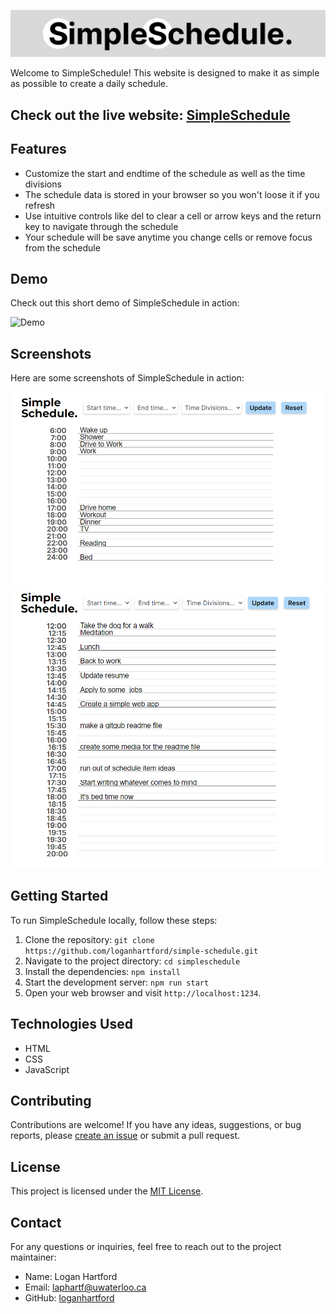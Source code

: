 ![Banner Image](https://github.com/loganhartford/simple-schedule/blob/main/img/banner.png?raw=true)

Welcome to SimpleSchedule! This website is designed to make it as simple as possible to create a daily schedule.

## Check out the live website: [SimpleSchedule](https://main--simple-schedule-maker.netlify.app/)

## Features

- Customize the start and endtime of the schedule as well as the time divisions
- The schedule data is stored in your browser so you won't loose it if you refresh
- Use intuitive controls like del to clear a cell or arrow keys and the return key to navigate through the schedule
- Your schedule will be save anytime you change cells or remove focus from the schedule

## Demo

Check out this short demo of SimpleSchedule in action:

![Demo](https://github.com/loganhartford/simple-schedule/blob/main/demo/video/demo_faster.gif?raw=true)

## Screenshots

Here are some screenshots of SimpleSchedule in action:

![Screenshot 1](https://github.com/loganhartford/simple-schedule/blob/main/demo/screenshots/sc1.PNG?raw=true)
![Screenshot 2](https://github.com/loganhartford/simple-schedule/blob/main/demo/screenshots/sc2.PNG?raw=true)

## Getting Started

To run SimpleSchedule locally, follow these steps:

1. Clone the repository: `git clone https://github.com/loganhartford/simple-schedule.git`
2. Navigate to the project directory: `cd simpleschedule`
3. Install the dependencies: `npm install`
4. Start the development server: `npm run start`
5. Open your web browser and visit `http://localhost:1234`.

## Technologies Used

- HTML
- CSS
- JavaScript

## Contributing

Contributions are welcome! If you have any ideas, suggestions, or bug reports, please [create an issue](https://github.com/loganhartford/simple-schedule/issues) or submit a pull request.

## License

This project is licensed under the [MIT License](https://opensource.org/licenses/MIT).

## Contact

For any questions or inquiries, feel free to reach out to the project maintainer:

- Name: Logan Hartford
- Email: laphartf@uwaterloo.ca
- GitHub: [loganhartford](https://github.com/loganhartford)
